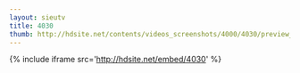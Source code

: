 ```yaml
---
layout: sieutv
title: 4030
thumb: http://hdsite.net/contents/videos_screenshots/4000/4030/preview_360p.mp4.jpg
---
```

{% include iframe src='http://hdsite.net/embed/4030' %}
 
